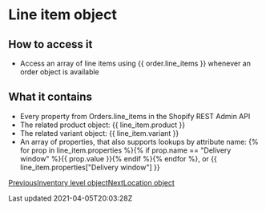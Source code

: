 # Line item object

## How to access it

- Access an array of line items using {{ order.line\_items }} whenever an order object is available

## What it contains

- Every property from Orders.line\_items in the Shopify REST Admin API
- The related product object: {{ line\_item.product }}
- The related variant object: {{ line\_item.variant }}
- An array of properties, that also supports lookups by attribute name: {% for prop in line\_item.properties %}{% if prop.name == "Delivery window" %}{{ prop.value }}{% endif %}{% endfor %}, or {{ line\_item.properties["Delivery window"] }}

[PreviousInventory level object](/platform/liquid/objects/shopify/inventory-level)[NextLocation object](/platform/liquid/objects/shopify/location)

Last updated 2021-04-05T20:03:28Z